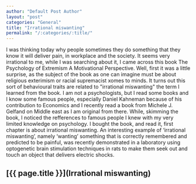 ```yaml
---
author: "Default Post Author"
layout: "post"
categories: "General"
title: "Irrational miswanting"
permalink: "/:categories/:title/"
---
```


I was thinking today why people sometimes they do something that they know it will deliver pain, in workplace and the society.  It seems very irrational to me, while I was searching about it, I came across this book
The Psychology of Extremism A Motivational Perspective. Well, first it was  a little surprise, as the subject of the book as one can imagine must be about religious exterimism or racial supremacist xomes to minds. It turns out this sort of behavioural traits are related to "irrational miswanting" the term I learned from the book. I am not a psychologists, but I read some books and I know some famous people, especially Daniel Kahneman because of his contribution to Economics and I recently read a book from Michele J. Gelfand on Middle east as I am original from there. While, skimming the book, I noticed the refferences to famous people I knew with my very limited knowledge on psychology.  I bought the book, and read it, first chapter is about irrational miswanting. An interesting example of  ‘irrational miswanting’, namely ‘wanting’ something that is correctly remembered and predicted to be painful, was recently demonstrated in a laboratory using optogenetic brain stimulation techniques in rats to make them seek out and touch an object that delivers electric shocks.

## [{{ page.title }}](Irrational miswanting)

